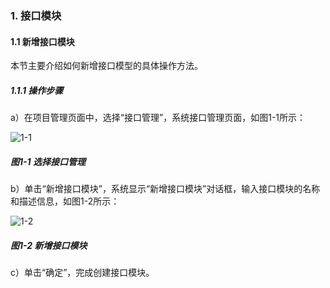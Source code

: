 ### 1. 接口模块

#### 1.1 新增接口模块

本节主要介绍如何新增接口模型的具体操作方法。

##### 1.1.1 操作步骤

a）在项目管理页面中，选择“接口管理”，系统接口管理页面，如图1-1所示：

![1-1](https://www.feisuanyz.com/fsimage/zc-image/cz_16-01_img.png)

##### 图1-1 选择接口管理

b）单击“新增接口模块”，系统显示“新增接口模块”对话框，输入接口模块的名称和描述信息，如图1-2所示：

![1-2](https://www.feisuanyz.com/fsimage/zc-image/cz_16-02_img.png)

##### 图1-2 新增接口模块

c）单击“确定”，完成创建接口模块。
